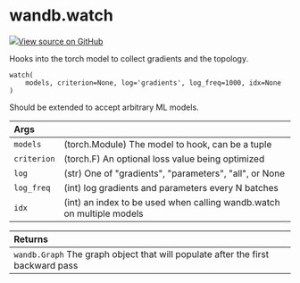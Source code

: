 # wandb.watch

[![](https://www.tensorflow.org/images/GitHub-Mark-32px.png)View source on GitHub](https://www.github.com/wandb/client/tree/94c226afc4925535e6301c9bc9b9ee36061d99d4/wandb/sdk/wandb_watch.py#L19-L99)

Hooks into the torch model to collect gradients and the topology.

```text
watch(
    models, criterion=None, log='gradients', log_freq=1000, idx=None
)
```

Should be extended to accept arbitrary ML models.

| Args |  |
| :--- | :--- |
|  `models` |  \(torch.Module\) The model to hook, can be a tuple |
|  `criterion` |  \(torch.F\) An optional loss value being optimized |
|  `log` |  \(str\) One of "gradients", "parameters", "all", or None |
|  `log_freq` |  \(int\) log gradients and parameters every N batches |
|  `idx` |  \(int\) an index to be used when calling wandb.watch on multiple models |

| Returns |
| :--- |
|  `wandb.Graph` The graph object that will populate after the first backward pass |

